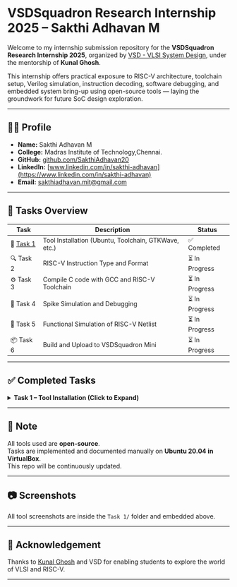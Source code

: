 # VSDSquadron Research Internship 2025 – Sakthi Adhavan M

Welcome to my internship submission repository for the **VSDSquadron Research Internship 2025**, organized by [VSD - VLSI System Design](https://www.vlsisystemdesign.com/), under the mentorship of **Kunal Ghosh**.

This internship offers practical exposure to RISC-V architecture, toolchain setup, Verilog simulation, instruction decoding, software debugging, and embedded system bring-up using open-source tools — laying the groundwork for future SoC design exploration.

---

## 🧑‍💻 Profile

- **Name:** Sakthi Adhavan M
- **College:** Madras Institute of Technology,Chennai.  
- **GitHub:** [github.com/SakthiAdhavan20](https://github.com/SakthiAdhavan20)  
- **LinkedIn:** [www.linkedin.com/in/sakthi-adhavan](https://www.linkedin.com/in/sakthi-adhavan)  
- **Email:** sakthiadhavan.mit@gmail.com  

---

## 📁 Tasks Overview

| Task | Description | Status |
|------|-------------|--------|
| 🔧 [Task 1](#task-1--tool-installation-click-to-expand) | Tool Installation (Ubuntu, Toolchain, GTKWave, etc.) | ✅ Completed |
| 🔍 Task 2 | RISC-V Instruction Type and Format | ⏳ In Progress |
| ⚙️ Task 3 | Compile C code with GCC and RISC-V Toolchain | ⏳ In Progress |
| 🐞 Task 4 | Spike Simulation and Debugging | ⏳ In Progress |
| 🔁 Task 5 | Functional Simulation of RISC-V Netlist | ⏳ In Progress |
| 📦 Task 6 | Build and Upload to VSDSquadron Mini | ⏳ In Progress |

---

## ✅ Completed Tasks

<details>
<summary><strong>Task 1 – Tool Installation (Click to Expand)</strong></summary>

<br>

## Task 1 – Tool Installation

The goal of Task 1 is to install all essential tools required for the VSD Internship 2025.

---

### 1. Install Ubuntu 20.04 LTS on VirtualBox

Ubuntu is the OS used throughout the internship. We install it inside Oracle VirtualBox.

> 📸 Screenshot:  
![Ubuntu Installed](Task%201/ubuntu_installed.png)

---

### 2. Install RISC-V GNU Toolchain

The RISC-V GNU toolchain helps compile C/C++ to RISC-V assembly.

```bash
git clone https://github.com/riscv/riscv-gnu-toolchain

sudo apt-get install autoconf automake autotools-dev curl python3 python3-pip \
libmpc-dev libmpfr-dev libgmp-dev gawk build-essential bison flex texinfo gperf \
libtool patchutils bc zlib1g-dev libexpat-dev ninja-build git cmake \
libglib2.0-dev libslirp-dev

cd riscv-gnu-toolchain
./configure --prefix=$HOME/riscv
make -j$(nproc)
```

Add to PATH:

```bash
echo 'export PATH="$HOME/riscv/bin:$PATH"' >> ~/.bashrc
source ~/.bashrc
```

> 📸 Screenshot:  
![RISC-V Toolchain Installed](Task%201/riscv_toolchain.png)

---

### 3. Install GTKWave

GTKWave is a waveform viewer used to analyze `.vcd` simulation output.

```bash
sudo apt install gtkwave
```

> 📸 Screenshot:  
![GTKWave Installed](Task%201/gtkwave.png)

---

### 4. Install Yosys

Yosys performs synthesis of Verilog RTL.

```bash
sudo apt install yosys
yosys -V
```

> 📸 Screenshot:  
![Yosys Installed](Task%201/yosys.png)

---

### 5. Install Icarus Verilog

Used for simulating Verilog HDL designs and generating `.vcd` outputs.

```bash
sudo apt install iverilog
```

```bash
iverilog testbench.v design.v
./a.out
```

> 📸 Screenshot:  
![Icarus Verilog Installed](Task%201/iverilog.png)

---

### 6. Install xdot

xdot helps visualize `.dot` netlists (e.g. from Yosys).

```bash
sudo apt install xdot
```

> 📸 Screenshot:  
![xdot Installed](Task%201/xdot.png)

---

### ✅ Conclusion

All tools were successfully installed and verified on Ubuntu 20.04 VM.  
Ready to begin RTL simulation, synthesis, and RISC-V experiments.


## 🔗 Related Subtask

➡️ [Task 1.2 – RISC-V Assembly Analysis](Task1/Task1.2/README.md)

</details>

---


## 📌 Note

All tools used are **open-source**.  
Tasks are implemented and documented manually on **Ubuntu 20.04 in VirtualBox**.  
This repo will be continuously updated.

---

## 📷 Screenshots

All tool screenshots are inside the `Task 1/` folder and embedded above.

---

## 📣 Acknowledgement

Thanks to [Kunal Ghosh](https://www.linkedin.com/in/kunal-ghosh-vlsisystemdesign-com-28084836/) and VSD for enabling students to explore the world of VLSI and RISC-V.

---
